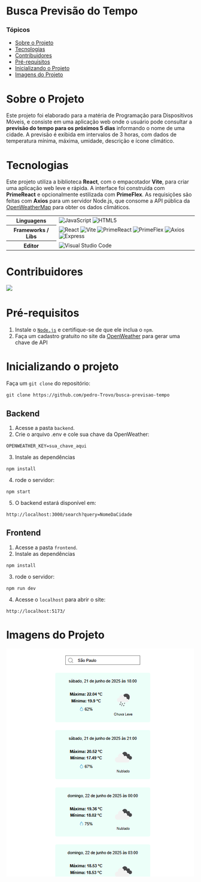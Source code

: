 <h1>Busca Previsão do Tempo</h1> 

### Tópicos 

- [Sobre o Projeto](#sobre-o-projeto)
- [Tecnologias](#tecnologias)
- [Contribuidores](#contribuidores)
- [Pré-requisitos](#pré-requisitos)
- [Inicializando o Projeto](#inicializando-o-projeto)
- [Imagens do Projeto](#imagens-do-projeto)

# Sobre o Projeto
Este projeto foi elaborado para a matéria de Programação para Dispositivos Móveis, e consiste em uma aplicação web onde o usuário pode consultar a **previsão do tempo para os próximos 5 dias** informando o nome de uma cidade. A previsão é exibida em intervalos de 3 horas, com dados de temperatura mínima, máxima, umidade, descrição e ícone climático.

# Tecnologias
Este projeto utiliza a biblioteca **React**, com o empacotador **Vite**, para criar uma aplicação web leve e rápida. A interface foi construída com **PrimeReact** e opcionalmente estilizada com **PrimeFlex**. As requisições são feitas com **Axios** para um servidor Node.js, que consome a API pública da [OpenWeatherMap](https://openweathermap.org/forecast5#name5) para obter os dados climáticos.

<table align="center">
    <tr>
        <th>
            Linguagens
        </th>
        <td>
            <img alt="JavaScript" src="https://img.shields.io/badge/javascript-%23323330.svg?style=for-the-badge&logo=javascript&logoColor=%23F7DF1E"/>
            <img alt="HTML5" src="https://img.shields.io/badge/html5-%23E34F26.svg?style=for-the-badge&logo=html5&logoColor=white"/>
        </td>
    </tr>
    <tr>
        <th>
            Frameworks / Libs
        </th>
        <td>
            <img alt="React" src="https://img.shields.io/badge/react-%2361DAFB.svg?style=for-the-badge&logo=react&logoColor=black"/>
            <img alt="Vite" src="https://img.shields.io/badge/vite-%23646CFF.svg?style=for-the-badge&logo=vite&logoColor=white"/>
            <img alt="PrimeReact" src="https://img.shields.io/badge/PrimeReact-%230072C6.svg?style=for-the-badge&logo=prime&logoColor=white"/>
            <img alt="PrimeFlex" src="https://img.shields.io/badge/PrimeFlex-%230072C6.svg?style=for-the-badge&logo=prime&logoColor=white"/>
            <img alt="Axios" src="https://img.shields.io/badge/axios-%230072C6.svg?style=for-the-badge&logo=axios&logoColor=white"/>
            <img alt="Express" src="https://img.shields.io/badge/express-%23000000.svg?style=for-the-badge&logo=express&logoColor=white"/>
        </td>
    </tr>
    <tr>
        <th>
            Editor
        </th>
        <td>
            <img alt="Visual Studio Code" src="https://img.shields.io/badge/Visual%20Studio%20Code-0078d7.svg?style=for-the-badge&logo=visual-studio-code&logoColor=white"/>
        </td>
    </tr>
</table>

# Contribuidores
<a href="https://github.com/pedro-Trovo/busca-previsao-tempo/graphs/contributors">
  <img src="https://contrib.rocks/image?repo=pedro-Trovo/busca-previsao-tempo" />
</a>

# Pré-requisitos
1. Instale o [`Node.js`](https://nodejs.org/en) e certifique-se de que ele inclua o `npm`.
2. Faça um cadastro gratuito no site da [OpenWeather](https://openweathermap.org/api) para gerar uma chave de API

# Inicializando o projeto
Faça um `git clone` do repositório:
```console
git clone https://github.com/pedro-Trovo/busca-previsao-tempo
```
## Backend
1. Acesse a pasta `backend`.
2. Crie o arquivo .env e cole sua chave da OpenWeather:
```console
OPENWEATHER_KEY=sua_chave_aqui
```
3. Instale as dependências 
```console
npm install
```
4.  rode o servidor:
```console
npm start
```
5.  O backend estará disponível em:
```console
http://localhost:3000/search?query=NomeDaCidade
```
## Frontend
1. Acesse a pasta `frontend`.
2. Instale as dependências 
```console
npm install
```
3.  rode o servidor:
```console
npm run dev
```
4. Acesse o `localhost` para abrir o site:
```console
http://localhost:5173/
```
# Imagens do Projeto
<img alt="Exibir Previsão" src="readme-img/exibiPrevTemp.png">
